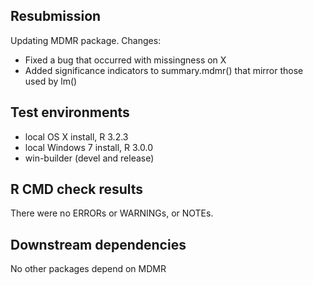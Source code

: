 ## Resubmission
Updating MDMR package. Changes:

* Fixed a bug that occurred with missingness on X
* Added significance indicators to summary.mdmr() that mirror those used by lm()

## Test environments
* local OS X install, R 3.2.3
* local Windows 7 install, R 3.0.0
* win-builder (devel and release)

## R CMD check results
There were no ERRORs or WARNINGs, or NOTEs.

## Downstream dependencies
No other packages depend on MDMR
